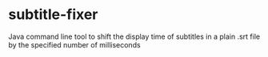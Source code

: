 subtitle-fixer
==============

Java command line tool to shift the display time of subtitles in a plain .srt file by the specified number of milliseconds
